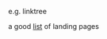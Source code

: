 e.g. linktree

a good [list](https://mister-chad.com/graphic+design+resources/online+identity) of landing pages